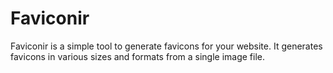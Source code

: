 # Faviconir

Faviconir is a simple tool to generate favicons for your website. It generates favicons in various sizes and formats from a single image file.
